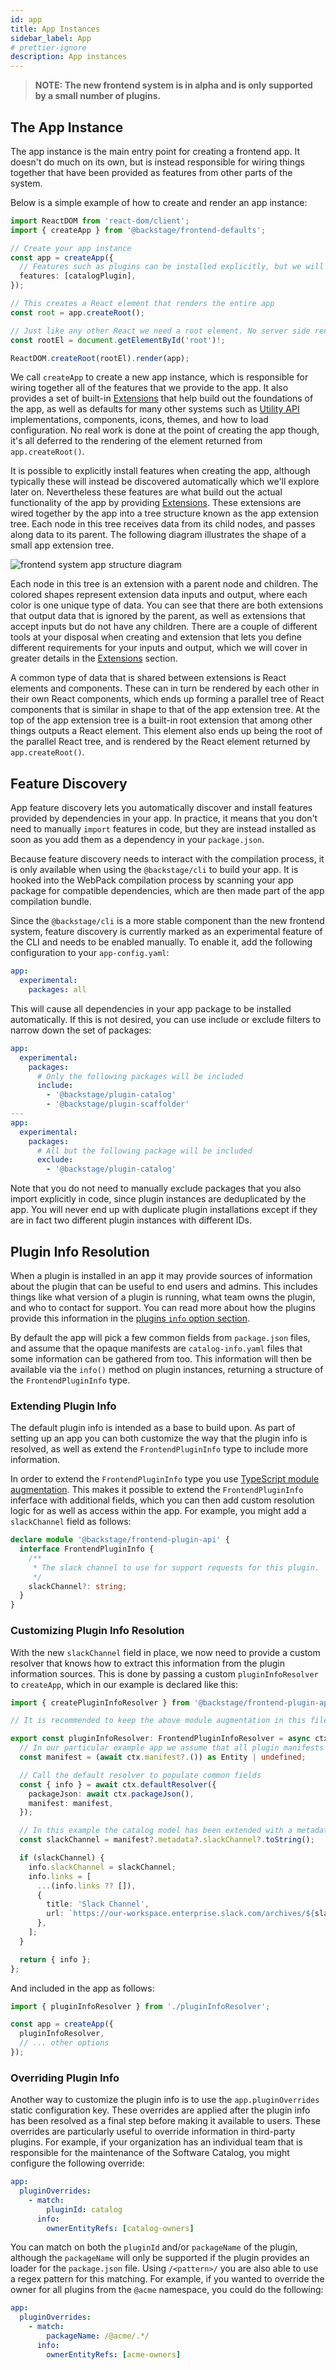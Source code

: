 ```yaml
---
id: app
title: App Instances
sidebar_label: App
# prettier-ignore
description: App instances
---
```


> **NOTE: The new frontend system is in alpha and is only supported by a small number of plugins.**

## The App Instance

The app instance is the main entry point for creating a frontend app. It doesn't do much on its own, but is instead responsible for wiring things together that have been provided as features from other parts of the system.

Below is a simple example of how to create and render an app instance:

```ts
import ReactDOM from 'react-dom/client';
import { createApp } from '@backstage/frontend-defaults';

// Create your app instance
const app = createApp({
  // Features such as plugins can be installed explicitly, but we will explore other options later on
  features: [catalogPlugin],
});

// This creates a React element that renders the entire app
const root = app.createRoot();

// Just like any other React we need a root element. No server side rendering is used.
const rootEl = document.getElementById('root')!;

ReactDOM.createRoot(rootEl).render(app);
```

We call `createApp` to create a new app instance, which is responsible for wiring together all of the features that we provide to the app. It also provides a set of built-in [Extensions](./20-extensions.md) that help build out the foundations of the app, as well as defaults for many other systems such as [Utility API](./33-utility-apis.md) implementations, components, icons, themes, and how to load configuration. No real work is done at the point of creating the app though, it's all deferred to the rendering of the element returned from `app.createRoot()`.

It is possible to explicitly install features when creating the app, although typically these will instead be discovered automatically which we'll explore later on. Nevertheless these features are what build out the actual functionality of the app by providing [Extensions](./20-extensions.md). These extensions are wired together by the app into a tree structure known as the app extension tree. Each node in this tree receives data from its child nodes, and passes along data to its parent. The following diagram illustrates the shape of a small app extension tree.

![frontend system app structure diagram](../../assets/frontend-system/architecture-app.drawio.svg)

Each node in this tree is an extension with a parent node and children. The colored shapes represent extension data inputs and output, where each color is one unique type of data. You can see that there are both extensions that output data that is ignored by the parent, as well as extensions that accept inputs but do not have any children. There are a couple of different tools at your disposal when creating and extension that lets you define different requirements for your inputs and output, which we will cover in greater details in the [Extensions](./20-extensions.md) section.

A common type of data that is shared between extensions is React elements and components. These can in turn be rendered by each other in their own React components, which ends up forming a parallel tree of React components that is similar in shape to that of the app extension tree. At the top of the app extension tree is a built-in root extension that among other things outputs a React element. This element also ends up being the root of the parallel React tree, and is rendered by the React element returned by `app.createRoot()`.

## Feature Discovery

App feature discovery lets you automatically discover and install features provided by dependencies in your app. In practice, it means that you don't need to manually `import` features in code, but they are instead installed as soon as you add them as a dependency in your `package.json`.

Because feature discovery needs to interact with the compilation process, it is only available when using the `@backstage/cli` to build your app. It is hooked into the WebPack compilation process by scanning your app package for compatible dependencies, which are then made part of the app compilation bundle.

Since the `@backstage/cli` is a more stable component than the new frontend system, feature discovery is currently marked as an experimental feature of the CLI and needs to be enabled manually. To enable it, add the following configuration to your `app-config.yaml`:

```yaml
app:
  experimental:
    packages: all
```

This will cause all dependencies in your app package to be installed automatically. If this is not desired, you can use include or exclude filters to narrow down the set of packages:

```yaml
app:
  experimental:
    packages:
      # Only the following packages will be included
      include:
        - '@backstage/plugin-catalog'
        - '@backstage/plugin-scaffolder'
---
app:
  experimental:
    packages:
      # All but the following package will be included
      exclude:
        - '@backstage/plugin-catalog'
```

Note that you do not need to manually exclude packages that you also import explicitly in code, since plugin instances are deduplicated by the app. You will never end up with duplicate plugin installations except if they are in fact two different plugin instances with different IDs.

## Plugin Info Resolution

When a plugin is installed in an app it may provide sources of information about the plugin that can be useful to end users and admins. This includes things like what version of a plugin is running, what team owns the plugin, and who to contact for support. You can read more about how the plugins provide this information in the [plugins `info` option section](./15-plugins.md#info).

By default the app will pick a few common fields from `package.json` files, and assume that the opaque manifests are `catalog-info.yaml` files that some information can be gathered from too. This information will then be available via the `info()` method on plugin instances, returning a structure of the `FrontendPluginInfo` type.

### Extending Plugin Info

The default plugin info is intended as a base to build upon. As part of setting up an app you can both customize the way that the plugin info is resolved, as well as extend the `FrontendPluginInfo` type to include more information.

In order to extend the `FrontendPluginInfo` type you use [TypeScript module augmentation](https://www.typescriptlang.org/docs/handbook/declaration-merging.html#module-augmentation). This makes it possible to extend the `FrontendPluginInfo` inferface with additional fields, which you can then add custom resolution logic for as well as access within the app. For example, you might add a `slackChannel` field as follows:

```ts
declare module '@backstage/frontend-plugin-api' {
  interface FrontendPluginInfo {
    /**
     * The slack channel to use for support requests for this plugin.
     */
    slackChannel?: string;
  }
}
```

### Customizing Plugin Info Resolution

With the new `slackChannel` field in place, we now need to provide a custom resolver that knows how to extract this information from the plugin information sources. This is done by passing a custom `pluginInfoResolver` to `createApp`, which in our example is declared like this:

```ts title="pluginInfoResolver.ts"
import { createPluginInfoResolver } from '@backstage/frontend-plugin-api';

// It is recommended to keep the above module augmentation in this file too

export const pluginInfoResolver: FrontendPluginInfoResolver = async ctx => {
  // In our particular example app we assume that all plugin manifests are catalog-info.yaml files
  const manifest = (await ctx.manifest?.()) as Entity | undefined;

  // Call the default resolver to populate common fields
  const { info } = await ctx.defaultResolver({
    packageJson: await ctx.packageJson(),
    manifest: manifest,
  });

  // In this example the catalog model has been extended with a metadata.slackChannel field
  const slackChannel = manifest?.metadata?.slackChannel?.toString();

  if (slackChannel) {
    info.slackChannel = slackChannel;
    info.links = [
      ...(info.links ?? []),
      {
        title: 'Slack Channel',
        url: `https://our-workspace.enterprise.slack.com/archives/${slackChannel}`,
      },
    ];
  }

  return { info };
};
```

And included in the app as follows:

```ts title="App.tsx"
import { pluginInfoResolver } from './pluginInfoResolver';

const app = createApp({
  pluginInfoResolver,
  // ... other options
});
```

### Overriding Plugin Info

Another way to customize the plugin info is to use the `app.pluginOverrides` static configuration key. These overrides are applied after the plugin info has been resolved as a final step before making it available to users. These overrides are particularly useful to override information in third-party plugins. For example, if your organization has an individual team that is responsible for the maintenance of the Software Catalog, you might configure the following override:

```yaml
app:
  pluginOverrides:
    - match:
        pluginId: catalog
      info:
        ownerEntityRefs: [catalog-owners]
```

You can match on both the `pluginId` and/or `packageName` of the plugin, although the `packageName` will only be supported if the plugin provides an loader for the `package.json` file. Using `/<pattern>/` you are also able to use a regex pattern for this matching. For example, if you wanted to override the owner for all plugins from the `@acme` namespace, you could do the following:

```yaml
app:
  pluginOverrides:
    - match:
        packageName: /@acme/.*/
      info:
        ownerEntityRefs: [acme-owners]
```
